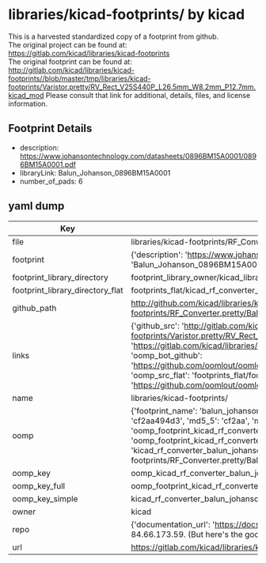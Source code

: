 # libraries/kicad-footprints/ by kicad  
This is a harvested standardized copy of a footprint from github.  
The original project can be found at:  
https://gitlab.com/kicad/libraries/kicad-footprints  
The original footprint can be found at:
http://gitlab.com/kicad/libraries/kicad-footprints//blob/master/tmp/libraries/kicad-footprints/Varistor.pretty/RV_Rect_V25S440P_L26.5mm_W8.2mm_P12.7mm.kicad_mod
Please consult that link for additional, details, files, and license information.  
## Footprint Details
* description: https://www.johansontechnology.com/datasheets/0896BM15A0001/0896BM15A0001.pdf  
* libraryLink: Balun_Johanson_0896BM15A0001  
* number_of_pads: 6  
## yaml dump  
| Key | Value |  
| --- | --- |  
| file | libraries/kicad-footprints/RF_Converter.pretty/Balun_Johanson_0896BM15A0001.kicad_mod |  
| footprint | {'description': 'https://www.johansontechnology.com/datasheets/0896BM15A0001/0896BM15A0001.pdf', 'libraryLink': 'Balun_Johanson_0896BM15A0001', 'number_of_pads': 6} |  
| footprint_library_directory | footprint_library_owner/kicad_libraries/kicad-footprints/ |  
| footprint_library_directory_flat | footprints_flat/kicad_rf_converter_balun_johanson_0896bm15a0001/working |  
| github_path | http://github.com/kicad/libraries/kicad-footprints//blob/master/tmp/libraries/kicad-footprints/RF_Converter.pretty/Balun_Johanson_0896BM15A0001.kicad_mod |  
| links | {'github_src': 'http://gitlab.com/kicad/libraries/kicad-footprints//blob/master/tmp/libraries/kicad-footprints/Varistor.pretty/RV_Rect_V25S440P_L26.5mm_W8.2mm_P12.7mm.kicad_mod', 'github_src_repo': 'https://gitlab.com/kicad/libraries/kicad-footprints', 'oomp_bot': 'footprints/kicad_rf_converter_balun_johanson_0896bm15a0001/working', 'oomp_bot_github': 'https://github.com/oomlout/oomlout_oomp_footprint_bot/tree/main/footprints/kicad_rf_converter_balun_johanson_0896bm15a0001/working', 'oomp_src_flat': 'footprints_flat/footprints_flat/kicad_rf_converter_balun_johanson_0896bm15a0001/working', 'oomp_src_flat_github': 'https://github.com/oomlout/oomlout_oomp_footprint_src/tree/main/footprints_flat/kicad_rf_converter_balun_johanson_0896bm15a0001/working'} |  
| name | libraries/kicad-footprints/ |  
| oomp | {'footprint_name': 'balun_johanson_0896bm15a0001', 'library_name': 'rf_converter', 'md5': 'cf2aa494d3c776cb055932b59db3ebd3', 'md5_10': 'cf2aa494d3', 'md5_5': 'cf2aa', 'md5_6': 'cf2aa4', 'oomp_key': 'oomp_kicad_rf_converter_balun_johanson_0896bm15a0001', 'oomp_key_extra': 'oomp_footprint_kicad_rf_converter_balun_johanson_0896bm15a0001', 'oomp_key_full': 'oomp_footprint_kicad_rf_converter_balun_johanson_0896bm15a0001_cf2aa4', 'oomp_key_simple': 'kicad_rf_converter_balun_johanson_0896bm15a0001', 'original_filename': 'libraries/kicad-footprints/RF_Converter.pretty/Balun_Johanson_0896BM15A0001.kicad_mod', 'owner_name': 'kicad'} |  
| oomp_key | oomp_kicad_rf_converter_balun_johanson_0896bm15a0001 |  
| oomp_key_full | oomp_footprint_kicad_rf_converter_balun_johanson_0896bm15a0001 |  
| oomp_key_simple | kicad_rf_converter_balun_johanson_0896bm15a0001 |  
| owner | kicad |  
| repo | {'documentation_url': 'https://docs.github.com/rest/overview/resources-in-the-rest-api#rate-limiting', 'message': "API rate limit exceeded for 84.66.173.59. (But here's the good news: Authenticated requests get a higher rate limit. Check out the documentation for more details.)"} |  
| url | https://gitlab.com/kicad/libraries/kicad-footprints |  

